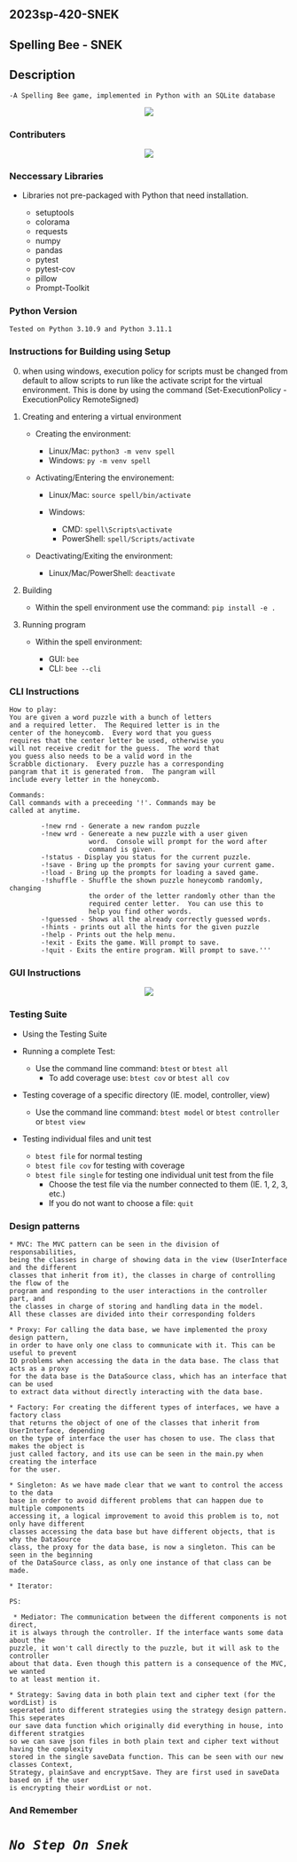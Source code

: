 
## 2023sp-420-SNEK
## Spelling Bee - SNEK

## Description

    -A Spelling Bee game, implemented in Python with an SQLite database


<p align="center">
          <img src="src/img/SNEKTransperent.png">
</p>

### Contributers

<p align="center">
    <img src="src/img/contributersFinal2.PNG">
</p>

### Neccessary Libraries

* Libraries not pre-packaged with Python
that need installation.

    * setuptools
    * colorama
    * requests
    * numpy
    * pandas
    * pytest
    * pytest-cov
    * pillow
    * Prompt-Toolkit


### Python Version

    Tested on Python 3.10.9 and Python 3.11.1


### Instructions for Building using Setup

0. when using windows, execution policy for scripts must be changed
    from default to allow scripts to run like the activate script for the
    virtual environment. This is done by using the command 
    (Set-ExecutionPolicy -ExecutionPolicy RemoteSigned)

1. Creating and entering a virtual environment
    * Creating the environment:
    
        * Linux/Mac:  ```python3 -m venv spell```
        * Windows:  ```py -m venv spell```
        
    * Activating/Entering the environement:
    
        * Linux/Mac:  ```source spell/bin/activate```
        
        * Windows:
            * CMD:  ```spell\Scripts\activate```
            * PowerShell:  ```spell/Scripts/activate```
            
    * Deactivating/Exiting the environment:
    
        * Linux/Mac/PowerShell:  ```deactivate```

2. Building
    * Within the spell environment use the command:  ```pip install -e .```

3. Running program
    * Within the spell environment:
    
        * GUI:   ```bee```
        * CLI:   ```bee --cli```


### CLI Instructions

    How to play:
    You are given a word puzzle with a bunch of letters
    and a required letter.  The Required letter is in the
    center of the honeycomb.  Every word that you guess
    requires that the center letter be used, otherwise you
    will not receive credit for the guess.  The word that
    you guess also needs to be a valid word in the
    Scrabble dictionary.  Every puzzle has a corresponding
    pangram that it is generated from.  The pangram will
    include every letter in the honeycomb.

    Commands:
    Call commands with a preceeding '!'. Commands may be
    called at anytime.

            -!new rnd - Generate a new random puzzle
            -!new wrd - Genereate a new puzzle with a user given
                        word.  Console will prompt for the word after
                        command is given.
            -!status - Display you status for the current puzzle.
            -!save - Bring up the prompts for saving your current game.
            -!load - Bring up the prompts for loading a saved game.
            -!shuffle - Shuffle the shown puzzle honeycomb randomly, changing
                        the order of the letter randomly other than the 
                        required center letter.  You can use this to
                        help you find other words.
            -!guessed - Shows all the already correctly guessed words.
            -!hints - prints out all the hints for the given puzzle
            -!help - Prints out the help menu.
            -!exit - Exits the game. Will prompt to save.
            -!quit - Exits the entire program. Will prompt to save.'''
   
### GUI Instructions

<p align=center>
    <img src="src/img/spellBeeInstruct.PNG">
<p>

### Testing Suite

* Using the Testing Suite

* Running a complete Test:
    * Use the command line command:  ```btest``` or ```btest all```
        * To add coverage use:  ```btest cov``` or ```btest all cov```

* Testing coverage of a specific directory (IE. model, controller, view)
    * Use the command line command:  ```btest model``` or ```btest controller``` or ```btest view```

* Testing individual files and unit test
    * ```btest file``` for normal testing
    * ```btest file cov``` for testing with coverage
    * ```btest file single``` for testing one individual unit test from the file
        * Choose the test file via the number connected to them (IE. 1, 2, 3, etc.)
        * If you do not want to choose a file:  ```quit```

    
 ### Design patterns
    * MVC: The MVC pattern can be seen in the division of responsabilities,
    being the classes in charge of showing data in the view (UserInterface and the different 
    classes that inherit from it), the classes in charge of controlling the flow of the
    program and responding to the user interactions in the controller part, and
    the classes in charge of storing and handling data in the model. 
    All these classes are divided into their corresponding folders
    
    * Proxy: For calling the data base, we have implemented the proxy design pattern, 
    in order to have only one class to communicate with it. This can be useful to prevent
    IO problems when accessing the data in the data base. The class that acts as a proxy
    for the data base is the DataSource class, which has an interface that can be used
    to extract data without directly interacting with the data base.
    
    * Factory: For creating the different types of interfaces, we have a factory class 
    that returns the object of one of the classes that inherit from UserInterface, depending
    on the type of interface the user has chosen to use. The class that makes the object is
    just called factory, and its use can be seen in the main.py when creating the interface
    for the user.
    
    * Singleton: As we have made clear that we want to control the access to the data 
    base in order to avoid different problems that can happen due to multiple components
    accessing it, a logical improvement to avoid this problem is to, not only have different
    classes accessing the data base but have different objects, that is why the DataSource
    class, the proxy for the data base, is now a singleton. This can be seen in the beginning
    of the DataSource class, as only one instance of that class can be made.

    * Iterator:
    
    PS:
    
     * Mediator: The communication between the different components is not direct, 
    it is always through the controller. If the interface wants some data about the
    puzzle, it won't call directly to the puzzle, but it will ask to the controller
    about that data. Even though this pattern is a consequence of the MVC, we wanted
    to at least mention it.

    * Strategy: Saving data in both plain text and cipher text (for the wordList) is 
    seperated into different strategies using the strategy design pattern. This seperates 
    our save data function which originally did everything in house, into different stratgies 
    so we can save json files in both plain text and cipher text without having the complexity
    stored in the single saveData function. This can be seen with our new classes Context, 
    Strategy, plainSave and encryptSave. They are first used in saveData based on if the user 
    is encrypting their wordList or not.
        
        
            




### And Remember
    
#  ***`No Step On Snek`*** 

        

